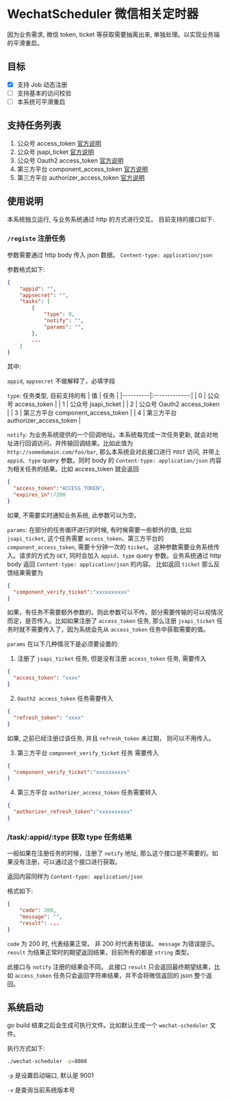 # WechatScheduler 微信相关定时器
因为业务需求, 微信 token, ticket 等获取需要抽离出来, 单独处理。以实现业务端的平滑重启。

## 目标
- [x] 支持 Job 动态注册
- [ ] 支持基本的访问校验
- [ ] 本系统可平滑重启

## 支持任务列表
1. 公众号 access_token [官方说明](https://mp.weixin.qq.com/wiki?t=resource/res_main&id=mp1421140183)
2. 公众号 jsapi_ticket [官方说明](https://mp.weixin.qq.com/wiki?t=resource/res_main&id=mp1421141115)
3. 公众号 Oauth2 access_token [官方说明](https://mp.weixin.qq.com/wiki?t=resource/res_main&id=mp1421140842)
4. 第三方平台 component_access_token [官方说明](https://open.weixin.qq.com/cgi-bin/showdocument?action=dir_list&t=resource/res_list&verify=1&id=open1453779503&token=&lang=zh_CN)
5. 第三方平台 authorizer_access_token [官方说明](https://open.weixin.qq.com/cgi-bin/showdocument?action=dir_list&t=resource/res_list&verify=1&id=open1453779503&token=&lang=zh_CN)

## 使用说明
本系统独立运行, 与业务系统通过 http 的方式进行交互。 目前支持的接口如下:


### `/registe` 注册任务

参数需要通过 http body 传入 json 数据。 `Content-type: application/json`

参数格式如下:
```json
{
	"appid": "",
	"appsecret": "",
	"tasks": [
		{
			"type": 0,
			"notify": "",
			"params": "",
		},
		...
	]
}
```
其中:

`appid`, `appsecret` 不做解释了，必填字段

`type`: 任务类型, 目前支持的有
| 值   |      任务      |
|----------|:-------------:|
| 0 | 公众号 access_token |
| 1 | 公众号 jsapi_ticket |
| 2 | 公众号 Oauth2 access_token |
| 3 | 第三方平台 component_access_token |
| 4 | 第三方平台 authorizer_access_token |

`notify`: 为业务系统提供的一个回调地址。本系统每完成一次任务更新, 就会对地址进行回调访问，并传输回调结果。比如此值为 `http://somedomain.com/foo/bar`, 那么本系统会对此接口进行 `POST` 访问, 并带上 `appid`、`type` query 参数。同时 body 的 `Content-type: application/json` 内容为相关任务的结果。比如 access_token 就会返回 
```json
{
  "access_token":"ACCESS_TOKEN",
  "expires_in":7200
}
```
如果, 不需要实时通知业务系统, 此参数可以为空。


`params`: 在部分的任务循环进行的时候, 有时候需要一些额外的值, 比如 `jsapi_ticket`, 这个任务需要 `access_token`、第三方平台的 `component_access_token`, 需要十分钟一次的 `ticket`。 这种参数需要业务系统传入。请求的方式为 `GET`, 同时会加入 `appid`、`type` query 参数。业务系统通过 http body 返回 `Content-type: application/json` 的内容。 比如返回 `ticket` 那么反馈结果需要为
```json
{
  "component_verify_ticket":"xxxxxxxxxx"
}
```
如果，有任务不需要额外参数的，则此参数可以不传。部分需要传输的可以视情况而定，是否传入。比如如果注册了 `access_token` 任务, 那么注册 `jsapi_ticket` 任务时就不需要传入了，因为系统会先从 `access_token` 任务中获取需要的值。

`params` 在以下几种情况下是必须要设置的:

1. 注册了 `jsapi_ticket` 任务, 但是没有注册 `access_token` 任务, 需要传入
```json
{
  "access_token": "xxxx"
}
```

2. `Oauth2 access_token` 任务需要传入
```json
{
  "refresh_token": "xxxx"
}
```
如果, 之前已经注册过该任务, 并且 `refresh_token` 未过期， 则可以不用传入。

3. 第三方平台 `component_verify_ticket` 任务 需要传入
```json
{
  "component_verify_ticket":"xxxxxxxxxx"
}
```
4. 第三方平台 `authorizer_access_token` 任务需要转入
```json
{
  "authorizer_refresh_token":"xxxxxxxxxx"
}
```


### /task/:appid/:type 获取 type 任务结果

一般如果在注册任务的时候，注册了 `notify` 地址, 那么这个接口是不需要的。如果没有注册，可以通过这个接口进行获取。

返回内容同样为 `Content-type: application/json`

格式如下:
```json
{
    "code": 200,
    "message": "",
    "result": ...
}
```

`code` 为 200 时, 代表结果正常。
非 200 时代表有错误。 `message` 为错误提示。`result` 为结果正常时的期望返回结果，目前所有的都是 `string` 类型。

此接口与 `notify` 注册的结果会不同。 此接口 `result` 只会返回最终期望结果，比如 `access_token` 任务只会返回字符串结果，并不会将微信返回的 json 整个返回。

## 系统启动
go build 结束之后会生成可执行文件。比如默认生成一个 `wechat-scheduler` 文件。

执行方式如下:
```bash
./wechat-scheduler -p=8080
```

`-p` 是设置启动端口, 默认是 9001

`-v` 是查询当前系统版本号
